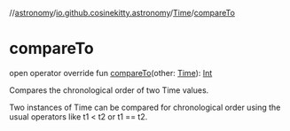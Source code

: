 //[astronomy](../../../index.md)/[io.github.cosinekitty.astronomy](../index.md)/[Time](index.md)/[compareTo](compare-to.md)

# compareTo

open operator override fun [compareTo](compare-to.md)(other: [Time](index.md)): [Int](https://kotlinlang.org/api/latest/jvm/stdlib/kotlin-stdlib/kotlin/-int/index.html)

Compares the chronological order of two Time values.

Two instances of Time can be compared for chronological order using the usual operators like t1 &lt; t2 or t1 == t2.
